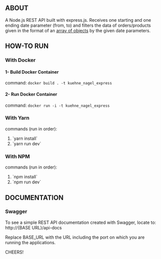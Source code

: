 ## ABOUT
A Node.js REST API built with express.js. Receives one starting and one ending date parameter (from, to) and filters the data of orders/products given in the format of an [array of objects](./data/mockData.json) by the given date parameters. 

## HOW-TO RUN
### With Docker
#### 1- Build Docker Container
command: `docker build . -t kuehne_nagel_express`

#### 2- Run Docker Container
command: `docker run -i -t kuehne_nagel_express`

### With Yarn
commands (run in order):
<ol>
    <li>`yarn install`</li>
    <li>`yarn run dev`</li>
</ol>

### With NPM
commands (run in order):
<ol>
    <li>`npm install`</li>
    <li>`npm run dev`</li>
</ol>

## DOCUMENTATION
### Swagger
To see a simple REST API documentation created with Swagger, locate to: http://{BASE URL}/api-docs

Replace BASE_URL with the URL including the port on which you are running the applications.

CHEERS!